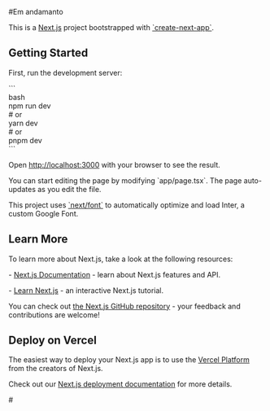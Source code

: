 #Em andamanto

<p>This is a <a href="https://nextjs.org/" target="_blanck">Next.js</a> project bootstrapped with <a href="https://github.com/vercel/next.js/tree/canary/packages/create-next-app" target="_blanck">`create-next-app`</a>.</p>

## Getting Started

<p>First, run the development server:</p>
<p>
```<br>
bash<br>
npm run dev<br>
# or<br>
yarn dev<br>
# or<br>
pnpm dev<br>
```
</p>

<p>Open <a href="http://localhost:3000" target="_blanck">http://localhost:3000</a> with your browser to see the result.</p>

<p>You can start editing the page by modifying `app/page.tsx`. The page auto-updates as you edit the file.</p>

<p>This project uses <a href="https://nextjs.org/docs/basic-features/font-optimization" target="_black">`next/font`</a> to automatically optimize and load Inter, a custom Google Font.

## Learn More

<p>To learn more about Next.js, take a look at the following resources:</p>

<p>- <a href="https://nextjs.org/docs" target="-black">Next.js Documentation</a> - learn about Next.js features and API.</p>
<p>- <a href="https://nextjs.org/learn" target="_blanck">Learn Next.js</a> - an interactive Next.js tutorial.</p>

<p>You can check out <a href="https://github.com/vercel/next.js/" target="_blanck">the Next.js GitHub repository</a> - your feedback and contributions are welcome!</p>

## Deploy on Vercel

<p>The easiest way to deploy your Next.js app is to use the <a href="https://vercel.com/new?utm_medium=default-template&filter=next.js&utm_source=create-next-app&utm_campaign=create-next-app-readme" target="_blanck">Vercel Platform</a> from the creators of Next.js.</p>

<p>Check out our <a href="https://nextjs.org/docs/deployment" target="_blanck">Next.js deployment documentation</a> for more details.</p>
#
